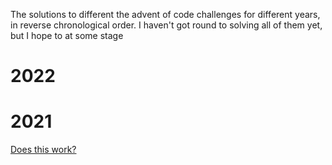 The solutions to different the advent of code challenges for different years, in reverse chronological order. I haven't got round to solving all of them yet, but I hope to at some stage

# 2022

# 2021
[Does this work?](/2021/solutions.org)

